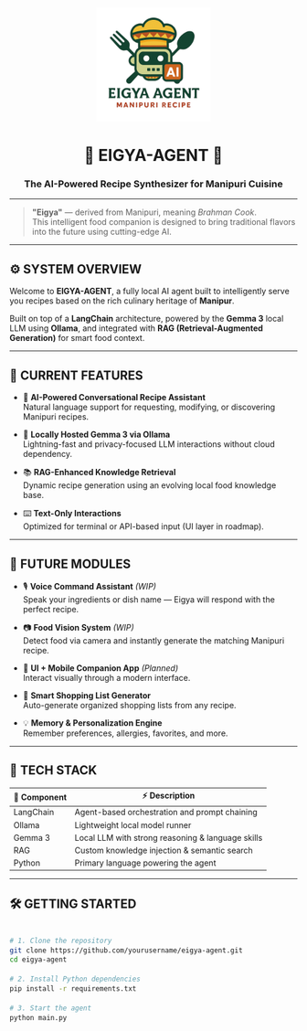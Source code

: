 <p align="center">
  <img src="./assets/logo_removebg.png" alt="EIGYA-AGENT Logo" width="200"/>
</p>

<h1 align="center">🤖 EIGYA-AGENT 🍲</h1>
<h3 align="center">The AI-Powered Recipe Synthesizer for Manipuri Cuisine</h3>

---

> **"Eigya"** — derived from Manipuri, meaning *Brahman Cook*.  
> This intelligent food companion is designed to bring traditional flavors into the future using cutting-edge AI.

---

## ⚙️ SYSTEM OVERVIEW

Welcome to **EIGYA-AGENT**, a fully local AI agent built to intelligently serve you recipes based on the rich culinary heritage of **Manipur**.

Built on top of a **LangChain** architecture, powered by the **Gemma 3** local LLM using **Ollama**, and integrated with **RAG (Retrieval-Augmented Generation)** for smart food context.

---

## 🚀 CURRENT FEATURES

- 🤖 **AI-Powered Conversational Recipe Assistant**  
  Natural language support for requesting, modifying, or discovering Manipuri recipes.

- 🧠 **Locally Hosted Gemma 3 via Ollama**  
  Lightning-fast and privacy-focused LLM interactions without cloud dependency.

- 📚 **RAG-Enhanced Knowledge Retrieval**  
  Dynamic recipe generation using an evolving local food knowledge base.

- ⌨️ **Text-Only Interactions**  
  Optimized for terminal or API-based input (UI layer in roadmap).

---

## 🧭 FUTURE MODULES

- 🎙️ **Voice Command Assistant** *(WIP)*  
  Speak your ingredients or dish name — Eigya will respond with the perfect recipe.

- 📷 **Food Vision System** *(WIP)*  
  Detect food via camera and instantly generate the matching Manipuri recipe.

- 📱 **UI + Mobile Companion App** *(Planned)*  
  Interact visually through a modern interface.

- 🛒 **Smart Shopping List Generator**  
  Auto-generate organized shopping lists from any recipe.

- 💡 **Memory & Personalization Engine**  
  Remember preferences, allergies, favorites, and more.

---

## 🧬 TECH STACK

| 🧩 Component   | ⚡ Description                                  |
|---------------|--------------------------------------------------|
| LangChain     | Agent-based orchestration and prompt chaining    |
| Ollama        | Lightweight local model runner                   |
| Gemma 3       | Local LLM with strong reasoning & language skills|
| RAG           | Custom knowledge injection & semantic search     |
| Python        | Primary language powering the agent              |

---

## 🛠️ GETTING STARTED

```bash

# 1. Clone the repository
git clone https://github.com/yourusername/eigya-agent.git
cd eigya-agent

# 2. Install Python dependencies
pip install -r requirements.txt

# 3. Start the agent
python main.py
